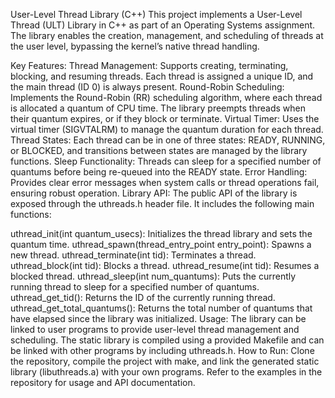 User-Level Thread Library (C++)
This project implements a User-Level Thread (ULT) Library in C++ as part of an Operating Systems assignment. The library enables the creation, management, and scheduling of threads at the user level, bypassing the kernel’s native thread handling.

Key Features:
Thread Management: Supports creating, terminating, blocking, and resuming threads. Each thread is assigned a unique ID, and the main thread (ID 0) is always present.
Round-Robin Scheduling: Implements the Round-Robin (RR) scheduling algorithm, where each thread is allocated a quantum of CPU time. The library preempts threads when their quantum expires, or if they block or terminate.
Virtual Timer: Uses the virtual timer (SIGVTALRM) to manage the quantum duration for each thread.
Thread States: Each thread can be in one of three states: READY, RUNNING, or BLOCKED, and transitions between states are managed by the library functions.
Sleep Functionality: Threads can sleep for a specified number of quantums before being re-queued into the READY state.
Error Handling: Provides clear error messages when system calls or thread operations fail, ensuring robust operation.
Library API:
The public API of the library is exposed through the uthreads.h header file. It includes the following main functions:

uthread_init(int quantum_usecs): Initializes the thread library and sets the quantum time.
uthread_spawn(thread_entry_point entry_point): Spawns a new thread.
uthread_terminate(int tid): Terminates a thread.
uthread_block(int tid): Blocks a thread.
uthread_resume(int tid): Resumes a blocked thread.
uthread_sleep(int num_quantums): Puts the currently running thread to sleep for a specified number of quantums.
uthread_get_tid(): Returns the ID of the currently running thread.
uthread_get_total_quantums(): Returns the total number of quantums that have elapsed since the library was initialized.
Usage:
The library can be linked to user programs to provide user-level thread management and scheduling.
The static library is compiled using a provided Makefile and can be linked with other programs by including uthreads.h.
How to Run:
Clone the repository, compile the project with make, and link the generated static library (libuthreads.a) with your own programs.
Refer to the examples in the repository for usage and API documentation.

